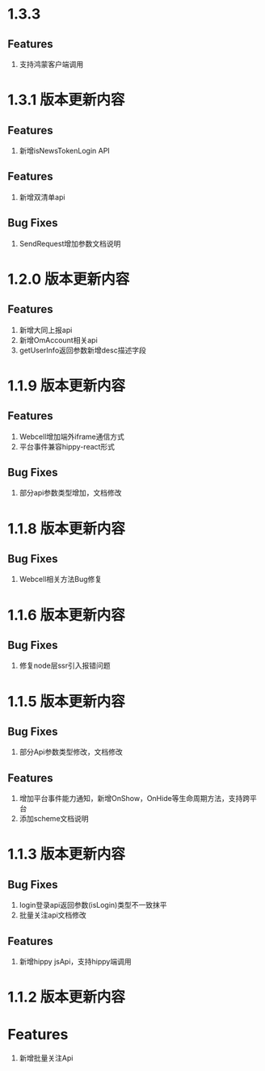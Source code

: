 # 1.3.3

## Features
1. 支持鸿蒙客户端调用


# 1.3.1 版本更新内容

## Features
1. 新增isNewsTokenLogin API

## Features
1. 新增双清单api
## Bug Fixes
1. SendRequest增加参数文档说明

# 1.2.0 版本更新内容

## Features
1. 新增大同上报api
2. 新增OmAccount相关api
3. getUserInfo返回参数新增desc描述字段

# 1.1.9 版本更新内容

## Features
1. Webcell增加端外iframe通信方式
2. 平台事件兼容hippy-react形式

## Bug Fixes
1. 部分api参数类型增加，文档修改

# 1.1.8 版本更新内容

## Bug Fixes
1. Webcell相关方法Bug修复


# 1.1.6 版本更新内容

## Bug Fixes
1. 修复node层ssr引入报错问题

# 1.1.5 版本更新内容

## Bug Fixes
1. 部分Api参数类型修改，文档修改

## Features
1. 增加平台事件能力通知，新增OnShow，OnHide等生命周期方法，支持跨平台
2. 添加scheme文档说明

# 1.1.3 版本更新内容

## Bug Fixes
1. login登录api返回参数(isLogin)类型不一致抹平
2. 批量关注api文档修改

## Features
1. 新增hippy jsApi，支持hippy端调用

# 1.1.2 版本更新内容

# Features
1. 新增批量关注Api
